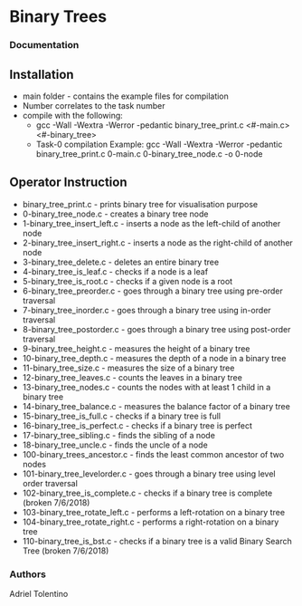 # Binary Trees

### Documentation

## Installation
- main folder - contains the example files for compilation
- Number correlates to the task number
- compile with the following:
  - gcc -Wall -Wextra -Werror -pedantic binary_tree_print.c <#-main.c> <#-binary_tree>
  - Task-0 compilation Example: gcc -Wall -Wextra -Werror -pedantic binary_tree_print.c 0-main.c 0-binary_tree_node.c -o 0-node

## Operator Instruction
- binary_tree_print.c - prints binary tree for visualisation purpose
- 0-binary_tree_node.c - creates a binary tree node
- 1-binary_tree_insert_left.c - inserts a node as the left-child of another node
- 2-binary_tree_insert_right.c - inserts a node as the right-child of another node
- 3-binary_tree_delete.c - deletes an entire binary tree
- 4-binary_tree_is_leaf.c - checks if a node is a leaf
- 5-binary_tree_is_root.c - checks if a given node is a root
- 6-binary_tree_preorder.c - goes through a binary tree using pre-order traversal
- 7-binary_tree_inorder.c - goes through a binary tree using in-order traversal
- 8-binary_tree_postorder.c - goes through a binary tree using post-order traversal
- 9-binary_tree_height.c - measures the height of a binary tree
- 10-binary_tree_depth.c - measures the depth of a node in a binary tree
- 11-binary_tree_size.c - measures the size of a binary tree
- 12-binary_tree_leaves.c - counts the leaves in a binary tree
- 13-binary_tree_nodes.c - counts the nodes with at least 1 child in a binary tree
- 14-binary_tree_balance.c - measures the balance factor of a binary tree
- 15-binary_tree_is_full.c - checks if a binary tree is full
- 16-binary_tree_is_perfect.c - checks if a binary tree is perfect
- 17-binary_tree_sibling.c - finds the sibling of a node
- 18-binary_tree_uncle.c - finds the uncle of a node
- 100-binary_trees_ancestor.c - finds the least common ancestor of two nodes
- 101-binary_tree_levelorder.c - goes through a binary tree using level order traversal
- 102-binary_tree_is_complete.c - checks if a binary tree is complete (broken 7/6/2018)
- 103-binary_tree_rotate_left.c - performs a left-rotation on a binary tree
- 104-binary_tree_rotate_right.c - performs a right-rotation on a binary tree
- 110-binary_tree_is_bst.c - checks if a binary tree is a valid Binary Search Tree (broken 7/6/2018)

### Authors
Adriel Tolentino

